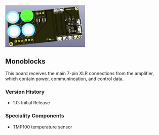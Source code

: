 <img src="screenshot.png" width="50%">

## Monoblocks

This board receives the main 7-pin XLR connections from the amplifier, which contain power, communincation, and control data.

### Version History

- 1.0: Initial Release

### Speciality Components

* TMP100 temperature sensor

